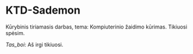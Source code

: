 # KTD-Sademon
Kūrybinis tiriamasis darbas, tema: Kompiuterinio žaidimo kūrimas.
Tikiuosi spėsim.

*Tas_boi*: Aš irgi tikiuosi.
